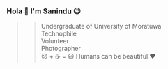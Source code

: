 ### Hola 👋  I'm  Sanindu  :wink:


>>Undergraduate of University of Moratuwa  
>>Technophile  <br/>
>>Volunteer  <br/>
>>Photographer  <br/>
>>  :confused: + :coffee: = :smiley:
Humans can be beautiful :heart:

<!--
**Sanindu/Sanindu** is a ✨ _special_ ✨ repository because its `README.md` (this file) appears on your GitHub profile.

Here are some ideas to get you started:

- 🔭 I’m currently working on ...
- 🌱 I’m currently learning ...
- 👯 I’m looking to collaborate on ...
- 🤔 I’m looking for help with ...
- 💬 Ask me about ...
- 📫 How to reach me: ...
- 😄 Pronouns: ...
- ⚡ Fun fact: ...
-->

